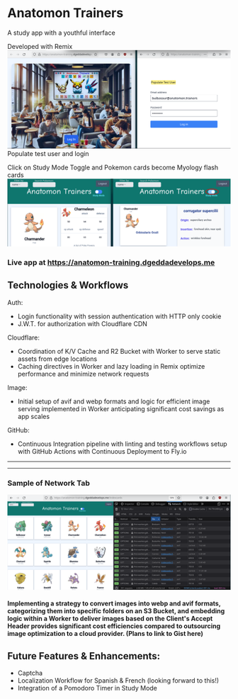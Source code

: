 # Anatomon Trainers #
A study app with a youthful interface

Developed with Remix
![landing and login pages](anatomon-trainers1.png)
Populate test user and login

Click on Study Mode Toggle and Pokemon cards become Myology flash cards
![main page samples](anatomon-trainers2.png)
### Live app at https://anatomon-training.dgeddadevelops.me
## Technologies & Workflows
Auth:
- Login functionality with session authentication with HTTP only cookie
- J.W.T. for authorization with Cloudflare CDN

Cloudflare:
- Coordination of K/V Cache and R2 Bucket with Worker to serve static assets from edge locations
- Caching directives in Worker and lazy loading in Remix optimize performance and minimize network requests

Image:
- Initial setup of avif and webp formats and logic for efficient image serving implemented in Worker anticipating significant cost savings as app scales

GitHub:
- Continuous Integration pipeline with linting and testing workflows setup with GitHub Actions with Continuous Deployment to Fly.io
---
---


### Sample of Network Tab
![network tab stats](network-tab.png)

#### Implementing a strategy to convert images into webp and avif formats, categorizing them into specific folders on an S3 Bucket, and embedding logic within a Worker to deliver images based on the Client's Accept Header provides significant cost efficiencies compared to outsourcing image optimization to a cloud provider. (Plans to link to Gist here)
## Future Features & Enhancements:
- Captcha
- Localization Workflow for Spanish & French (looking forward to this!)
- Integration of a Pomodoro Timer in Study Mode






